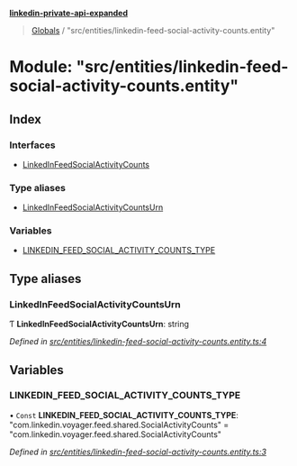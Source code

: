 **[linkedin-private-api-expanded](../README.md)**

> [Globals](../globals.md) / "src/entities/linkedin-feed-social-activity-counts.entity"

# Module: "src/entities/linkedin-feed-social-activity-counts.entity"

## Index

### Interfaces

* [LinkedInFeedSocialActivityCounts](../interfaces/_src_entities_linkedin_feed_social_activity_counts_entity_.linkedinfeedsocialactivitycounts.md)

### Type aliases

* [LinkedInFeedSocialActivityCountsUrn](_src_entities_linkedin_feed_social_activity_counts_entity_.md#linkedinfeedsocialactivitycountsurn)

### Variables

* [LINKEDIN\_FEED\_SOCIAL\_ACTIVITY\_COUNTS\_TYPE](_src_entities_linkedin_feed_social_activity_counts_entity_.md#linkedin_feed_social_activity_counts_type)

## Type aliases

### LinkedInFeedSocialActivityCountsUrn

Ƭ  **LinkedInFeedSocialActivityCountsUrn**: string

*Defined in [src/entities/linkedin-feed-social-activity-counts.entity.ts:4](https://github.com/khanhtranngoccva/linkedin-private-api/blob/a63729e/src/entities/linkedin-feed-social-activity-counts.entity.ts#L4)*

## Variables

### LINKEDIN\_FEED\_SOCIAL\_ACTIVITY\_COUNTS\_TYPE

• `Const` **LINKEDIN\_FEED\_SOCIAL\_ACTIVITY\_COUNTS\_TYPE**: \"com.linkedin.voyager.feed.shared.SocialActivityCounts\" = "com.linkedin.voyager.feed.shared.SocialActivityCounts"

*Defined in [src/entities/linkedin-feed-social-activity-counts.entity.ts:3](https://github.com/khanhtranngoccva/linkedin-private-api/blob/a63729e/src/entities/linkedin-feed-social-activity-counts.entity.ts#L3)*
